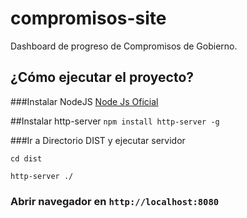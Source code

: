 # compromisos-site

Dashboard de progreso de Compromisos de Gobierno.

## ¿Cómo ejecutar el proyecto?
 
###Instalar NodeJS
[Node Js Oficial](http://nodejs.org)


##Instalar http-server
`npm install http-server -g`

###Ir a Directorio DIST y ejecutar servidor

`cd dist`

`http-server ./`

### Abrir navegador en `http://localhost:8080`